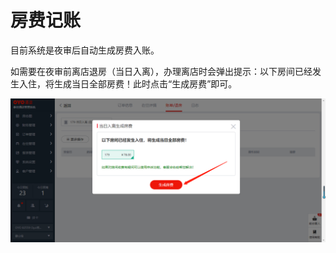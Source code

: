 # 房费记账

目前系统是夜审后自动生成房费入账。

如需要在夜审前离店退房（当日入离），办理离店时会弹出提示：以下房间已经发生入住，将生成当日全部房费！此时点击“生成房费”即可。

![](../../../.gitbook/assets/image%20%28584%29.png)

  


